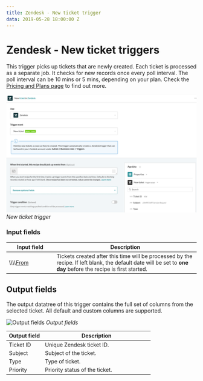 ```yaml
---
title: Zendesk - New ticket trigger
data: 2019-05-28 18:00:00 Z
---
```


# Zendesk - New ticket triggers

This trigger picks up tickets that are newly created. Each ticket is processed as a separate job. It checks for new records once every poll interval. The poll interval can be 10 mins or 5 mins, depending on your plan. Check the [Pricing and Plans page](https://www.workato.com/pricing?audience=general) to find out more.

![New ticket trigger](/assets/images/connectors/zendesk/new-ticket-trigger.png)
*New ticket trigger*

### Input fields

<table class="unchanged rich-diff-level-one">
  <thead>
    <tr>
        <th width='25%'>Input field</th>
        <th>Description</th>
    </tr>
  </thead>
  <tbody>
    <tr>
      <td>\\\\<a href="#from">From</a></td>
      <td>
        Tickets created after this time will be processed by the recipe. If left blank, the default date will be set to <b>one day</b> before the recipe is first started.
      </td>
    </tr>
    </tbody>
</table>

## Output fields

The output datatree of this trigger contains the full set of columns from the selected ticket. All default and custom columns are supported.

![Output fields](/assets/images/connectors/)
*Output fields*

<table class="unchanged rich-diff-level-one">
  <thead>
    <tr>
        <th width='25%'>Output field</th>
        <th>Description</th>
    </tr>
  </thead>
  <tbody>
    <tr>
      <td>Ticket ID</td>
      <td>
        Unique Zendesk ticket ID.
      </td>
    </tr>
    <tr>
      <td>Subject</td>
      <td>
        Subject of the ticket.
      </td>
    </tr>
    <tr>
      <td>Type</td>
      <td>
        Type of ticket.
      </td>
    </tr>
    <tr>
      <td>Priority</td>
      <td>
        Priority status of the ticket.
      </td>
    </tr></tbody>
</table>

<!---

![New record trigger](/assets/images/connectors/servicenow/new-record-trigger.png)
*New record trigger*

#
## New record (real-time)
This trigger picks up records in the selected table as soon they are created. Each record is processed as a separate job. It makes use of business rules to detect and trigger a new record event to be processed.

**To use this trigger, the connected user must have sufficient access control to sys_script table. Learn how to configure [access control for real time triggers](/connectors/servicenow.md#real-time-trigger).**

![New record trigger](/assets/images/connectors/servicenow/new-record-trigger-real-time.png)
*New record trigger*

### Input fields

<table class="unchanged rich-diff-level-one">
  <thead>
    <tr>
        <th width='25%'>Input field</th>
        <th>Description</th>
    </tr>
  </thead>
  <tbody>
    <tr>
      <td><a href="#unique-key">From</a></td>
      <td>
        Records created after this time will be processed by the recipe.  If left blank, the default time will be set to <b>one day</b> before the recipe is first started.
      </td>
    </tr>
    <tr>
      <td><a href="#table">Table</a></td>
      <td>
        Select a table to pick up new records from.
      </td>
    </tr>
  </tbody>
</table>

### Output fields
The output datatree of this trigger contains the full set of columns from the selected table. All default and custom columns are supported. The output fields will be displayed only after a table is provided, either by selecting a table from the pick list or by providing the full table name.

## Input field definitions

### From
This is a user-defined time that marks the earliest time that the trigger should pick up created records.  If left blank, the default time will be set to <b>one day</b> before the recipe is first started.

The **Created (sys_created_on)** column is used to determine the time that a record is created. Only records with **Created (sys_created_on)** timestamp later than the time specified in **From** will be processed by the trigger.

![Created (sys_created_on) timestamp](/assets/images/connectors/servicenow/sys-created-on.png)
*Created (sys_created_on) timestamp*

### Table
Select the table to process records from. This can be done either by selecting a table from the pick list, or toggling the input field to text mode and typing the full table name.

Make sure that the user used in the connection has [sufficient access control](/connectors/servicenow.md#roles-and-permissions-required-to-connect) to the selected table.
